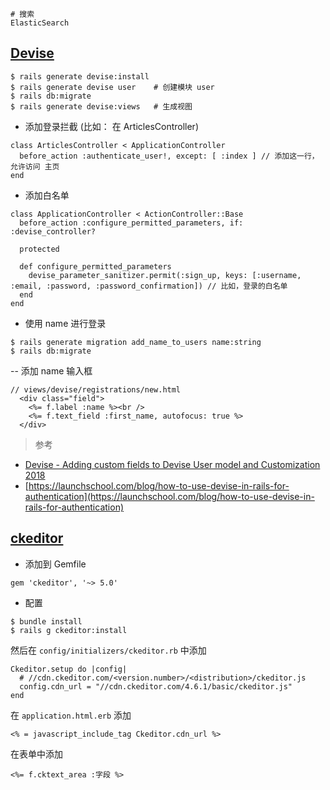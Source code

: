 ```
# 搜索
ElasticSearch
```

## [Devise](https://rubygems.org/gems/devise/) 

```
$ rails generate devise:install     
$ rails generate devise user    # 创建模块 user
$ rails db:migrate                   
$ rails generate devise:views   # 生成视图
```

- 添加登录拦截 (比如： 在 ArticlesController)
```
class ArticlesController < ApplicationController
  before_action :authenticate_user!, except: [ :index ] // 添加这一行，允许访问 主页
end
```
- 添加白名单
```
class ApplicationController < ActionController::Base
  before_action :configure_permitted_parameters, if: :devise_controller?

  protected

  def configure_permitted_parameters
    devise_parameter_sanitizer.permit(:sign_up, keys: [:username, :email, :password, :password_confirmation]) // 比如，登录的白名单
  end
end
```
- 使用 name 进行登录 
```
$ rails generate migration add_name_to_users name:string
$ rails db:migrate
```
-- 添加 name 输入框
```
// views/devise/registrations/new.html
  <div class="field">
    <%= f.label :name %><br />
    <%= f.text_field :first_name, autofocus: true %>
  </div>
```

> 参考

- [Devise - Adding custom fields to Devise User model and Customization 2018](https://www.bogotobogo.com/RubyOnRails/RubyOnRails_Devise_Adding_User_Field_and_Customization_Update_Saved.php)
- [https://launchschool.com/blog/how-to-use-devise-in-rails-for-authentication](https://launchschool.com/blog/how-to-use-devise-in-rails-for-authentication)


## [ckeditor](https://rubygems.org/gems/ckeditor/)
- 添加到 Gemfile 
```
gem 'ckeditor', '~> 5.0'
```
- 配置
```
$ bundle install 
$ rails g ckeditor:install 
```
然后在 `config/initializers/ckeditor.rb` 中添加
```
Ckeditor.setup do |config|
  # //cdn.ckeditor.com/<version.number>/<distribution>/ckeditor.js
  config.cdn_url = "//cdn.ckeditor.com/4.6.1/basic/ckeditor.js"
end
```
在 `application.html.erb` 添加 
```
<% = javascript_include_tag Ckeditor.cdn_url %>
```
在表单中添加 
```
<%= f.cktext_area :字段 %>
```


